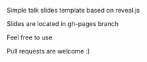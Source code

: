 Simple talk slides template based on reveal.js

Slides are located in gh-pages branch

Feel free to use

Pull requests are welcome :)